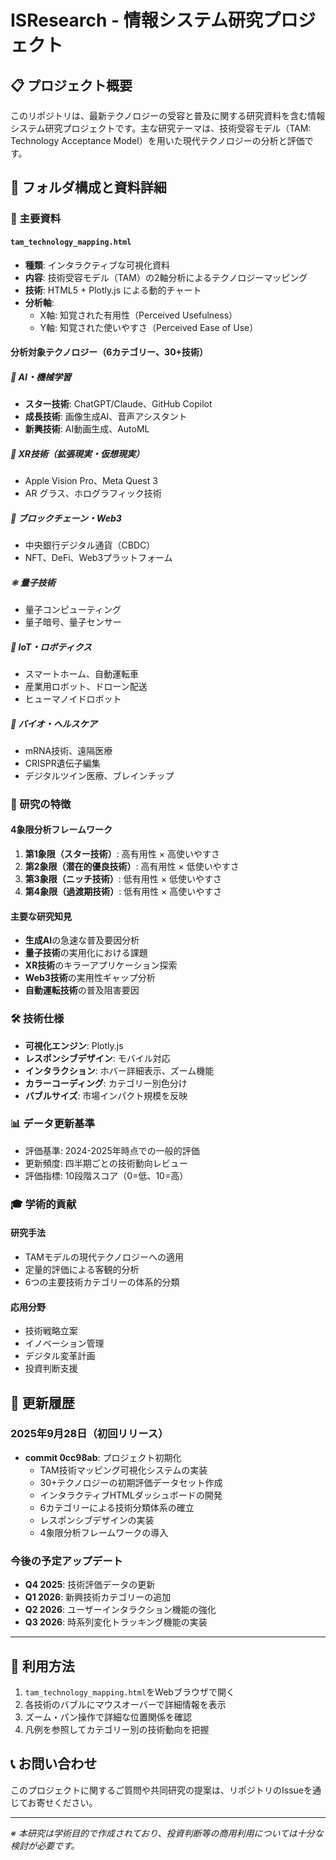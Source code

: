 # ISResearch - 情報システム研究プロジェクト

## 📋 プロジェクト概要

このリポジトリは、最新テクノロジーの受容と普及に関する研究資料を含む情報システム研究プロジェクトです。主な研究テーマは、技術受容モデル（TAM: Technology Acceptance Model）を用いた現代テクノロジーの分析と評価です。

## 📁 フォルダ構成と資料詳細

### 📄 主要資料

#### `tam_technology_mapping.html`
- **種類**: インタラクティブな可視化資料
- **内容**: 技術受容モデル（TAM）の2軸分析によるテクノロジーマッピング
- **技術**: HTML5 + Plotly.js による動的チャート
- **分析軸**:
  - X軸: 知覚された有用性（Perceived Usefulness）
  - Y軸: 知覚された使いやすさ（Perceived Ease of Use）

#### 分析対象テクノロジー（6カテゴリー、30+技術）

##### 🤖 AI・機械学習
- **スター技術**: ChatGPT/Claude、GitHub Copilot
- **成長技術**: 画像生成AI、音声アシスタント
- **新興技術**: AI動画生成、AutoML

##### 🥽 XR技術（拡張現実・仮想現実）
- Apple Vision Pro、Meta Quest 3
- AR グラス、ホログラフィック技術

##### 🔗 ブロックチェーン・Web3
- 中央銀行デジタル通貨（CBDC）
- NFT、DeFi、Web3プラットフォーム

##### ⚛️ 量子技術
- 量子コンピューティング
- 量子暗号、量子センサー

##### 🤖 IoT・ロボティクス
- スマートホーム、自動運転車
- 産業用ロボット、ドローン配送
- ヒューマノイドロボット

##### 🧬 バイオ・ヘルスケア
- mRNA技術、遠隔医療
- CRISPR遺伝子編集
- デジタルツイン医療、ブレインチップ

### 🎯 研究の特徴

#### 4象限分析フレームワーク
1. **第1象限（スター技術）**: 高有用性 × 高使いやすさ
2. **第2象限（潜在的優良技術）**: 高有用性 × 低使いやすさ
3. **第3象限（ニッチ技術）**: 低有用性 × 低使いやすさ
4. **第4象限（過渡期技術）**: 低有用性 × 高使いやすさ

#### 主要な研究知見
- **生成AI**の急速な普及要因分析
- **量子技術**の実用化における課題
- **XR技術**のキラーアプリケーション探索
- **Web3技術**の実用性ギャップ分析
- **自動運転技術**の普及阻害要因

### 🛠️ 技術仕様

- **可視化エンジン**: Plotly.js
- **レスポンシブデザイン**: モバイル対応
- **インタラクション**: ホバー詳細表示、ズーム機能
- **カラーコーディング**: カテゴリー別色分け
- **バブルサイズ**: 市場インパクト規模を反映

### 📊 データ更新基準

- 評価基準: 2024-2025年時点での一般的評価
- 更新頻度: 四半期ごとの技術動向レビュー
- 評価指標: 10段階スコア（0=低、10=高）

### 🎓 学術的貢献

#### 研究手法
- TAMモデルの現代テクノロジーへの適用
- 定量的評価による客観的分析
- 6つの主要技術カテゴリーの体系的分類

#### 応用分野
- 技術戦略立案
- イノベーション管理
- デジタル変革計画
- 投資判断支援

## 🔄 更新履歴

### 2025年9月28日（初回リリース）
- **commit 0cc98ab**: プロジェクト初期化
  - TAM技術マッピング可視化システムの実装
  - 30+テクノロジーの初期評価データセット作成
  - インタラクティブHTMLダッシュボードの開発
  - 6カテゴリーによる技術分類体系の確立
  - レスポンシブデザインの実装
  - 4象限分析フレームワークの導入

### 今後の予定アップデート
- **Q4 2025**: 技術評価データの更新
- **Q1 2026**: 新興技術カテゴリーの追加
- **Q2 2026**: ユーザーインタラクション機能の強化
- **Q3 2026**: 時系列変化トラッキング機能の実装

---

## 📝 利用方法

1. `tam_technology_mapping.html`をWebブラウザで開く
2. 各技術のバブルにマウスオーバーで詳細情報を表示
3. ズーム・パン操作で詳細な位置関係を確認
4. 凡例を参照してカテゴリー別の技術動向を把握

## 📞 お問い合わせ

このプロジェクトに関するご質問や共同研究の提案は、リポジトリのIssueを通じてお寄せください。

---

*※ 本研究は学術目的で作成されており、投資判断等の商用利用については十分な検討が必要です。*